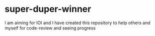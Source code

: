 # super-duper-winner
I am aiming for IOI and I have created this repository to help others and myself for code-review and seeing progress
